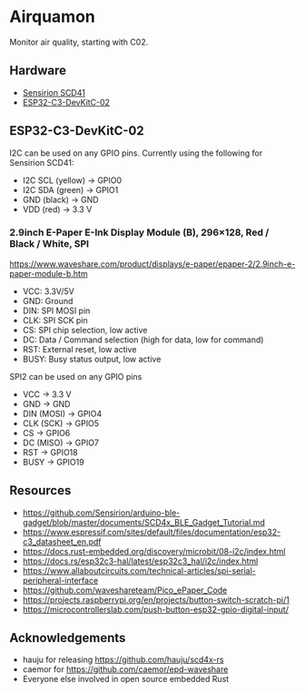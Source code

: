 # Airquamon
Monitor air quality, starting with C02.

## Hardware
- [Sensirion SCD41](https://sensirion.com/products/catalog/SCD41)
- [ESP32-C3-DevKitC-02](https://docs.espressif.com/projects/esp-idf/en/latest/esp32c3/hw-reference/esp32c3/user-guide-devkitc-02.html)

## ESP32-C3-DevKitC-02
I2C can be used on any GPIO pins.
Currently using the following for Sensirion SCD41:
- I2C SCL (yellow) -> GPIO0
- I2C SDA (green) -> GPIO1
- GND (black) -> GND
- VDD (red) -> 3.3 V

### 2.9inch E-Paper E-Ink Display Module (B), 296×128, Red / Black / White, SPI
https://www.waveshare.com/product/displays/e-paper/epaper-2/2.9inch-e-paper-module-b.htm

- VCC:	3.3V/5V
- GND:	Ground
- DIN:	SPI MOSI pin
- CLK:	SPI SCK pin
- CS:	SPI chip selection, low active
- DC:	Data / Command selection (high for data, low for command)
- RST:	External reset, low active
- BUSY:	Busy status output, low active

SPI2 can be used on any GPIO pins
- VCC -> 3.3 V
- GND -> GND
- DIN (MOSI) -> GPIO4
- CLK (SCK) -> GPIO5
- CS -> GPIO6
- DC (MISO) -> GPIO7
- RST -> GPIO18
- BUSY -> GPIO19

## Resources
- https://github.com/Sensirion/arduino-ble-gadget/blob/master/documents/SCD4x_BLE_Gadget_Tutorial.md
- https://www.espressif.com/sites/default/files/documentation/esp32-c3_datasheet_en.pdf
- https://docs.rust-embedded.org/discovery/microbit/08-i2c/index.html
- https://docs.rs/esp32c3-hal/latest/esp32c3_hal/i2c/index.html
- https://www.allaboutcircuits.com/technical-articles/spi-serial-peripheral-interface
- https://github.com/waveshareteam/Pico_ePaper_Code
- https://projects.raspberrypi.org/en/projects/button-switch-scratch-pi/1
- https://microcontrollerslab.com/push-button-esp32-gpio-digital-input/

## Acknowledgements
- hauju for releasing https://github.com/hauju/scd4x-rs
- caemor for https://github.com/caemor/epd-waveshare
- Everyone else involved in open source embedded Rust